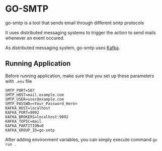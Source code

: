# GO-SMTP
go-smtp is a tool that sends email through different smtp protocols

It uses distributed messaging systems to trigger the action to send mails whenever an event occured.

As distributed messaging system, go-smtp uses [Kafka](https://kafka.apache.org/).

## Running Application
Before running application, make sure that you set up these parameters with `.env` file

```
SMTP_PORT=587
SMTP_HOST=mail.example.com
SMTP_USER=user@example.com
SMTP_PASSWD=<Your_Password_Here>
KAFKA_HOST=localhost
KAFKA_PORT=9092
KAFKA_BROKERS=localhost:9092
KAFKA_TOPIC=mail
KAFKA_PARTITION=0
KAFKA_GROUP_ID=go-smtp
```

After adding environment variables, you can simply execute command `go run .`